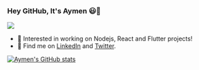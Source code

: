 ### Hey GitHub, It's Aymen 😃👋

![](https://komarev.com/ghpvc/?username=Aymen-Mohammednur&color=DF6D74)

- 🔭 Interested in working on Nodejs, React and Flutter projects!
- 💬 Find me on [LinkedIn](https://linkedin.com/in/aymen-mohammednur) and [Twitter](https://twitter.com/Aymen_ua).

<!--
**Aymen-Mohammednur/Aymen-Mohammednur** is a ✨ _special_ ✨ repository because its `README.md` (this file) appears on your GitHub profile.

Here are some ideas to get you started:

- 🔭 I’m currently working on ...
- 🌱 I’m currently learning ...
- 👯 I’m looking to collaborate on ...
- 🤔 I’m looking for help with ...

- 📫 How to reach me: ...
- 😄 Pronouns: ...
- ⚡ Fun fact: ...
-->

[![Aymen's GitHub stats](https://github-readme-stats.vercel.app/api?username=Aymen-Mohammednur&count_private=true&show_icons=true&theme=onedark)](https://github.com/Aymen-Mohammednur)
